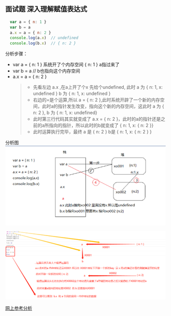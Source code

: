 
  ## 面试题 深入理解赋值表达式

  ```js
    var a = { n: 1 }
    var b = a
    a.x = a = { n: 2 }
    console.log(a.x)  // undefined
    console.log(b.x)  // { n: 2 }
  ```

  分析步骤：
  + var a = { n: 1 } 系统开了个内存空间 { n: 1 } a指过来了
  + var b = a // b也指向这个内存空间
  + a.x = a = { n: 2 }
    >+ 先看左边 a.x ,在a上开了个x 先给个undefined, 此时 a 为 { n: 1, x: undefined } b 为 { n: 1, x: undefined }
    >+ 右边的=是个运算,所以 a = { n: 2 },此时系统开辟了一个新的内存空间，此时a的指针发生改变，指向这个新的内存空间，这此时 a 为 { n: 2 }, b 为 { n: 1, x: undefined}
    >+ 此时第三行代码其实就变成了 a.x = { n: 2 }，此时的a的指针还是之前的a所指向的指针，所以此时的b就变成了 { n: 1, x: { n: 2 }}
    >+ 此时运算执行完毕，最终 a 是 { n: 2 }   b是 { n: 1, x: { n: 2 } }

  分析图
  ![堆栈分析图](./assign1.png)

  ![console分析图](./assign2.png)

  [网上参考分析](https://www.yuque.com/docs/share/3a596a0f-a130-4fae-8898-b32e217d3789)
